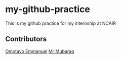 # my-github-practice
This is my github practice for my internship at NCAIR

## Contributors
[Omotayo Emmanuel](emmanuelomotayo720@gmail.com)
[Mr Mubaraq](http://github.com/mubarraqqq)
